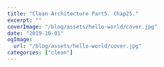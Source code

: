 ```yaml
---
title: "Clean Architecture Part5. Chap25."
excerpt: ""
coverImage: "/blog/assets/hello-world/cover.jpg"
date: "2019-10-01"
ogImage:
  url: "/blog/assets/hello-world/cover.jpg"
categories: ["clean"]
---
```

